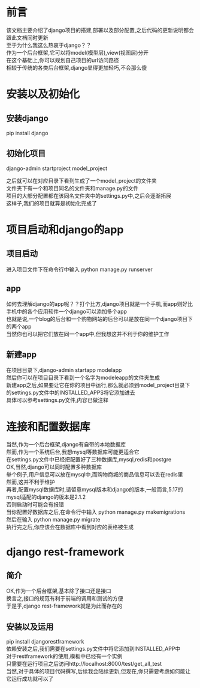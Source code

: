 # 前言
该文档主要介绍了django项目的搭建,部署以及部分配置,之后代码的更新说明都会跟此文档同时更新</br>
至于为什么我这么热衷于django？？</br>
作为一个后台框架,它可以将model(模型层),view(视图层)分开</br>
在这个基础上,你可以规划自己项目的url访问路径</br>
相较于传统的各类后台框架,django显得更加轻巧,不会那么傻</br>

# 安装以及初始化
## 安装django
pip install django</br>

## 初始化项目
django-admin startproject model_project</br>

之后就可以在对应目录下看到生成了一个model_project的文件夹</br>
文件夹下有一个和项目同名的文件夹和manage.py的文件</br>
项目的大部分配置都在该同名文件夹中的settings.py中,之后会逐渐拓展</br>
这样子,我们的项目就算是初始化完成了</br>

# 项目启动和django的app
## 项目启动
进入项目文件下在命令行中输入 python manage.py runserver</br>

## app
如何去理解django的app呢？？打个比方,django项目就是一个手机,而app则好比手机中的各个应用软件一个django可以添加多个app</br>
也就是说,一个blog的后台和一个购物网站的后台可以是放在同一个django项目下的两个app</br>
当然你也可以把它们放在同一个app中,但我想这并不利于你的维护工作</br>

## 新建app
在项目目录下,django-admin startapp modelapp</br>
然后你可以在项目目录下看到一个名字为modeleapp的文件夹生成</br>
新建app之后,如果要让它在你的项目中运行,那么就必须到model_project目录下的settings.py文件中的INSTALLED_APPS将它添加进去</br>
具体可以参考settings.py文件,内容已做注释</br>

# 连接和配置数据库
当然,作为一个后台框架,django有自带的本地数据库</br>
然而,作为一个系统后台,我想mysql等数据库可能更适合它</br>
在settings.py文件中已经把配置好了三种数据库,mysql,redis和postgre</br>
OK,当然,django可以同时配置多种数据库</br>
举个例子,用户信息可以放在mysql中,而购物商城的商品信息可以丢在redis里</br>
然而,这并不利于维护</br>
再者,配置mysql数据库时,请留意mysql版本和django的版本,一般而言,5.17的mysql适配的django的版本是2.1.2</br>
否则启动时可能会有报错</br>
当你配置好数据库之后,在命令行中输入 python manage.py makemigrations</br>
然后在输入 python manage.py migrate</br>
执行完之后,你应该会在数据库中看到对应的表格被生成</br>

# django rest-framework
## 简介
OK,作为一个后台框架,基本除了接口还是接口</br>
换言之,接口的规范有利于前端的调用和测试的方便</br>
于是乎,django rest-framework就是为此而存在的</br>

## 安装以及运用
pip install djangorestframework</br>
依赖安装之后,我们需要在settings.py文件中将它添加到INSTALLED_APP中</br>
对于restframework的使用,模板中已经有一个实例</br>
只需要在运行项目之后访问http://localhost:8000/test/get_all_test</br>
当然,对于具体的项目代码撰写,后续我会陆续更新,但现在,你只需要考虑如何能让它运行成功就可以了</br>